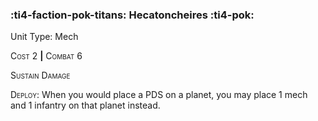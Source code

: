 ### :ti4-faction-pok-titans: **Hecatoncheires** :ti4-pok:

Unit Type: Mech 

<span style="font-variant:small-caps;">Cost</span> 2 __|__ <span style="font-variant:small-caps;">Combat</span> 6

<span style="font-variant:small-caps;">Sustain Damage</span>

<span style="font-variant:small-caps;">Deploy</span>: When you would place a PDS on a planet, you may place 1 mech and 1 infantry on that planet instead.
